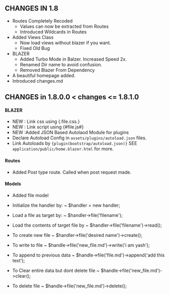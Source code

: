 ## CHANGES IN 1.8

- Routes Completely Recoded
	* Values can now be extracted from Routes
	* Introduced Wildcards in Routes
- Added Views Class
	* Now load views without blazer if you want.
	* Fixed Old Bug
- BLAZER
	* Added Turbo Mode in Balzer. Increased Speed 2x.
	* Renamed Dir name to avoid confusion.
	* Removed Blazer From Dependency
- A beautiful homepage added.
- Introduced changes.md


## CHANGES in   1.8.0.0 < changes <= 1.8.1.0
#### BLAZER
- NEW : Link css using {.file.css.}
- NEW : Link script using {#file.js#}
- NEW :Added JSON Based Autolaod Module for plugins
- Declare Autoload Config in `assets/plugins/autoload.json` files.
- Link Autoloads by `{plugin(bootstrap/autoload.json)}` SEE `application/public/home.blazer.html` for more.

#### Routes
- Added Post type route. Called when post request made.

#### Models
- Added file model

- Initialize the handler by:
~ $handler = new handler;

- Load a file as target by:
~ $handler->file('filename');

- Load the contents of target file by
~ $handler->file('filename')->read();

- To create new file
~ $handler->file('desired name')->create();

- To write to file
~ $handle->file('new_file.md')->write('i am yash');

- To append to previous data
~ $handle->file('file.md')->append('add this text');

- To Clear entire data but dont delete file
~ $handle->file('new_file.md')->clear();

- To delete file
~ $handle->file('new_file.md')->delete();